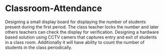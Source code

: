 # Classroom-Attendance

Designing a small display board for displaying the number of students present during the first period. The class teacher locks the number and later others teachers can check the display for verification. Designing a hardware based solution using CCTV camers that captures entry and exit of students in a class room. Additionally it will have ability to count the number of students in the class periodically.
